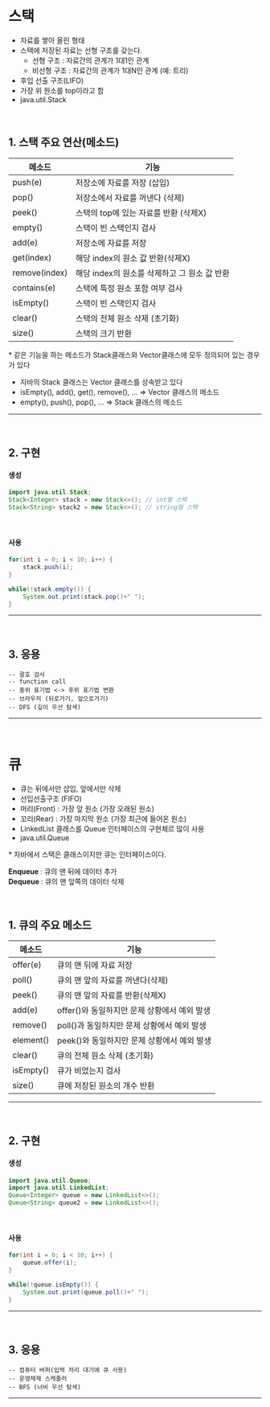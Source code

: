 # 스택
+ 자료를 쌓아 올린 형태
+ 스택에 저장된 자료는 선형 구조를 갖는다.
    - 선형 구조 : 자료간의 관계가 1대1인 관계
    - 비선형 구조 : 자료간의 관계가 1대N인 관계 (예: 트리)
+ 후입 선출 구조(LIFO)
+ 가장 위 원소를 top이라고 함
+ java.util.Stack

<br>

## 1. 스택 주요 연산(메소드)

|메소드|기능|
|---|---|
|push(e)|저장소에 자료를 저장 (삽입)|
|pop()|저장소에서 자료를 꺼낸다 (삭제)|
|peek()|스택의 top에 있는 자료를 반환 (삭제X)|
|empty()|스택이 빈 스택인지 검사|
|add(e)|저장소에 자료를 저장|
|get(index)|해당 index의 원소 값 반환(삭제X)|
|remove(index)|해당 index의 원소를 삭제하고 그 원소 값 반환|
|contains(e)|스택에 특정 원소 포함 여부 검사|
|isEmpty()|스택이 빈 스택인지 검사|
|clear()|스택의 전체 원소 삭제 (초기화) |
|size()|스택의 크기 반환|

\* 같은 기능을 하는 메소드가 Stack클래스와 Vector클래스에 모두 정의되어 있는 경우가 있다
+ 자바의 Stack 클래스는 Vector 클래스를 상속받고 있다
+ isEmpty(), add(), get(), remove(), ... => Vector 클래스의 메소드
+ empty(), push(), pop(), ... => Stack 클래스의 메소드
***

<br>

## 2. 구현
#### <b> 생성 </b>
```java
import java.util.Stack;
Stack<Integer> stack = new Stack<>(); // int형 스택
Stack<String> stack2 = new Stack<>(); // string형 스택
```
<br>

#### <b> 사용 </b>
```java
for(int i = 0; i < 10; i++) {
    stack.push(i);
}

while(!stack.empty()) {
    System.out.print(stack.pop()+" ");
}
```
***
<br>

## 3. 응용
    -- 괄호 검사
    -- function call
    -- 중위 표기법 <-> 후위 표기법 변환
    -- 브라우저 (뒤로가기, 앞으로가기)
    -- DFS (깊이 우선 탐색)
***
<br>

# 큐
+ 큐는 뒤에서만 삽입, 앞에서만 삭제
+ 선입선출구조 (FIFO)
+ 머리(Front) : 가장 앞 원소 (가장 오래된 원소)
+ 꼬리(Rear) : 가장 마지막 원소 (가장 최근에 들어온 원소)
+ LinkedList 클래스를 Queue 인터페이스의 구현체르 많이 사용
+ java.util.Queue

\* 자바에서 스택은 클래스이지만 큐는 인터페이스이다.

<b> Enqueue </b> : 큐의 맨 뒤에 데이터 추가 <br>
<b> Dequeue </b> : 큐의 맨 앞쪽의 데이터 삭제

<br>

## 1. 큐의 주요 메소드
|메소드|기능|
|---|---|
|offer(e)|큐의 맨 뒤에 자료 저장|
|poll()|큐의 맨 앞의 자료를 꺼낸다(삭제)|
|peek()|큐의 맨 앞의 자료를 반환(삭제X)|
|add(e)|offer()와 동일하지만 문제 상황에서 예외 발생|
|remove()|poll()과 동일하지만 문제 상황에서 예외 발생|
|element()|peek()와 동일하지만 문제 상황에서 예외 발생|
|clear()|큐의 전체 원소 삭제 (초기화)|
|isEmpty()|큐가 비었는지 검사|
|size()|큐에 저장된 원소의 개수 반환|
***
<br>

## 2. 구현
#### <b> 생성 </b>
```java
import java.util.Queue;
import java.util.LinkedList;
Queue<Integer> queue = new LinkedList<>();
Queue<String> queue2 = new LinkedList<>();
```
<br>

#### <b> 사용 </b>
```java
for(int i = 0; i < 10; i++) {
    queue.offer(i);
}

while(!queue.isEmpty()) {
    System.out.print(queue.poll()+" ");
}
```
***
<br>

## 3. 응용
    -- 컴퓨터 버퍼(입력 처리 대기에 큐 사용)
    -- 운영체제 스케줄러
    -- BFS (너비 우선 탐색)
***